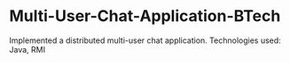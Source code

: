 # Multi-User-Chat-Application-BTech
Implemented a distributed multi-user chat application.
Technologies used: Java, RMI
